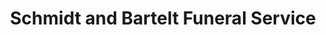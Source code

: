 ---
title: "Schmidt and Bartelt Funeral Service"
url: /menomonee-falls/schmidt-and-bartelt-funeral-service/
shop: funeral directors
---
